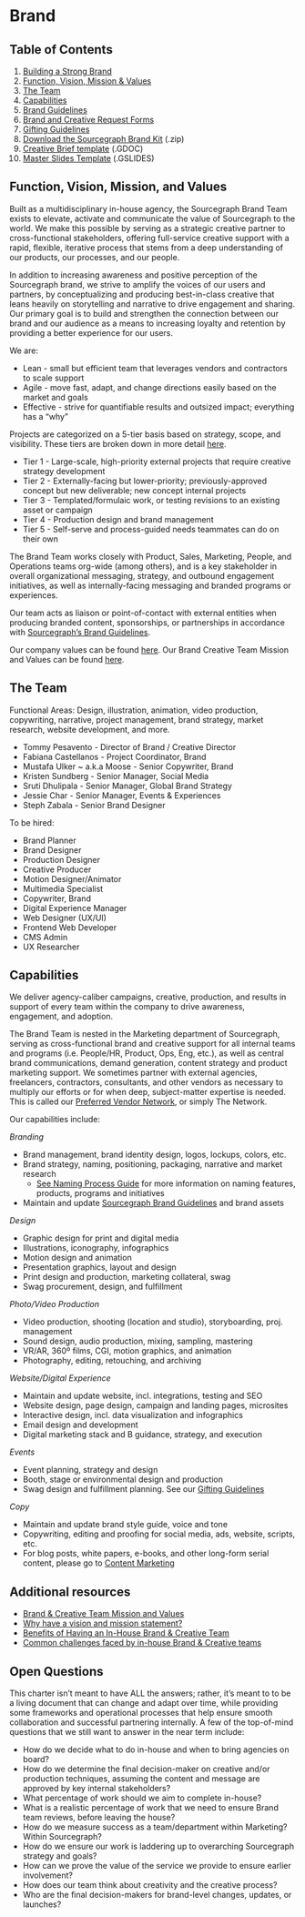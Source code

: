 # Brand

## Table of Contents

1. [Building a Strong Brand](./building_a_strong_brand.md)
2. [Function, Vision, Mission & Values](#function-vision-mission-and-values)
3. [The Team](#the-team)
4. [Capabilities](#capabilities)
5. [Brand Guidelines](brand_guidelines/index.md)
6. [Brand and Creative Request Forms](./brand_and_creative_team_requests.md)
7. [Gifting Guidelines](./gifting_guidelines.md)
8. [Download the Sourcegraph Brand Kit](https://f.hubspotusercontent20.net/hubfs/2762526/Brand%20assets/Sourcegraph%20Brand%20Kit%202.2%20-%20May%202021.zip) (.zip)
9. [Creative Brief template](https://docs.google.com/document/d/1iCCzdXtR8AkO2ehNS-zaDM-zgy337mYlQIvsF4cOssA/edit) (.GDOC)
10. [Master Slides Template](https://docs.google.com/presentation/d/18ovKYtoPhYV93rITNXEKZ2z5jlT9PSuXeJV3a8XlWuc/edit#slide=id.gd3ef0c1bfc_0_105) (.GSLIDES)

## Function, Vision, Mission, and Values

Built as a multidisciplinary in-house agency, the Sourcegraph Brand Team exists to elevate, activate and communicate the value of Sourcegraph to the world. We make this possible by serving as a strategic creative partner to cross-functional stakeholders, offering full-service creative support with a rapid, flexible, iterative process that stems from a deep understanding of our products, our processes, and our people.

In addition to increasing awareness and positive perception of the Sourcegraph brand, we strive to amplify the voices of our users and partners, by conceptualizing and producing best-in-class creative that leans heavily on storytelling and narrative to drive engagement and sharing. Our primary goal is to build and strengthen the connection between our brand and our audience as a means to increasing loyalty and retention by providing a better experience for our users.

We are: <br>

- Lean - small but efficient team that leverages vendors and contractors to scale support <br>
- Agile - move fast, adapt, and change directions easily based on the market and goals <br>
- Effective - strive for quantifiable results and outsized impact; everything has a “why”

Projects are categorized on a 5-tier basis based on strategy, scope, and visibility. These tiers are broken down in more detail [here](./brand_and_creative_team_requests.md#project-tiers).

- Tier 1 - Large-scale, high-priority external projects that require creative strategy development
- Tier 2 - Externally-facing but lower-priority; previously-approved concept but new deliverable; new concept internal projects
- Tier 3 - Templated/formulaic work, or testing revisions to an existing asset or campaign
- Tier 4 - Production design and brand management
- Tier 5 - Self-serve and process-guided needs teammates can do on their own

The Brand Team works closely with Product, Sales, Marketing, People, and Operations teams org-wide (among others), and is a key stakeholder in overall organizational messaging, strategy, and outbound engagement initiatives, as well as internally-facing messaging and branded programs or experiences.

Our team acts as liaison or point-of-contact with external entities when producing branded content, sponsorships, or partnerships in accordance with [Sourcegraph’s Brand Guidelines](brand_guidelines/index.md).

Our company values can be found [here](../../company/values.md). Our Brand Creative Team Mission and Values can be found [here](brand_and_creative_team_mission_and_values.md).

## The Team

Functional Areas: Design, illustration, animation, video production, copywriting, narrative, project management, brand strategy, market research, website development, and more.

- Tommy Pesavento - Director of Brand / Creative Director
- Fabiana Castellanos - Project Coordinator, Brand
- Mustafa Ulker ~ a.k.a Moose - Senior Copywriter, Brand
- Kristen Sundberg - Senior Manager, Social Media
- Sruti Dhulipala - Senior Manager, Global Brand Strategy
- Jessie Char - Senior Manager, Events & Experiences
- Steph Zabala - Senior Brand Designer

To be hired:

- Brand Planner
- Brand Designer
- Production Designer
- Creative Producer
- Motion Designer/Animator
- Multimedia Specialist
- Copywriter, Brand
- Digital Experience Manager
- Web Designer (UX/UI)
- Frontend Web Developer
- CMS Admin
- UX Researcher

## Capabilities

We deliver agency-caliber campaigns, creative, production, and results in support of every team within the company to drive awareness, engagement, and adoption.

The Brand Team is nested in the Marketing department of Sourcegraph, serving as cross-functional brand and creative support for all internal teams and programs (i.e. People/HR, Product, Ops, Eng, etc.), as well as central brand communications, demand generation, content strategy and product marketing support. We sometimes partner with external agencies, freelancers, contractors, consultants, and other vendors as necessary to multiply our efforts or for when deep, subject-matter expertise is needed. This is called our [Preferred Vendor Network](./production_process.md#sourcegraph-preferred-vendor-network-aka-the-network), or simply The Network.

Our capabilities include:

_Branding_

- Brand management, brand identity design, logos, lockups, colors, etc.
- Brand strategy, naming, positioning, packaging, narrative and market research
  - [See Naming Process Guide](naming_process_for_products_features_and_programs.md) for more information on naming features, products, programs and initiatives
- Maintain and update [Sourcegraph Brand Guidelines](brand_guidelines/index.md) and brand assets

_Design_

- Graphic design for print and digital media
- Illustrations, iconography, infographics
- Motion design and animation
- Presentation graphics, layout and design
- Print design and production, marketing collateral, swag
- Swag procurement, design, and fulfillment

_Photo/Video Production_

- Video production, shooting (location and studio), storyboarding, proj. management
- Sound design, audio production, mixing, sampling, mastering
- VR/AR, 360º films, CGI, motion graphics, and animation
- Photography, editing, retouching, and archiving

_Website/Digital Experience_

- Maintain and update website, incl. integrations, testing and SEO
- Website design, page design, campaign and landing pages, microsites
- Interactive design, incl. data visualization and infographics
- Email design and development
- Digital marketing stack and B guidance, strategy, and execution

_Events_

- Event planning, strategy and design
- Booth, stage or environmental design and production
- Swag design and fulfillment planning. See our [Gifting Guidelines](./gifting_guidelines.md)

_Copy_

- Maintain and update brand style guide, voice and tone
- Copywriting, editing and proofing for social media, ads, website, scripts, etc.
- For blog posts, white papers, e-books, and other long-form serial content, please go to [Content Marketing](../content/index.md)

## Additional resources

- [Brand & Creative Team Mission and Values](brand_and_creative_team_mission_and_values.md)
- [Why have a vision and mission statement?](sourcegraph_in-house_brand_team.md)
- [Benefits of Having an In-House Brand & Creative Team](sourcegraph_in-house_brand_team.md)
- [Common challenges faced by in-house Brand & Creative teams](sourcegraph_in-house_brand_team.md)

## Open Questions

This charter isn’t meant to have ALL the answers; rather, it’s meant to to be a living document that can change and adapt over time, while providing some frameworks and operational processes that help ensure smooth collaboration and successful partnering internally. A few of the top-of-mind questions that we still want to answer in the near term include:

- How do we decide what to do in-house and when to bring agencies on board?
- How do we determine the final decision-maker on creative and/or production techniques, assuming the content and message are approved by key internal stakeholders?
- What percentage of work should we aim to complete in-house?
- What is a realistic percentage of work that we need to ensure Brand team reviews, before leaving the house?
- How do we measure success as a team/department within Marketing? Within Sourcegraph?
- How do we ensure our work is laddering up to overarching Sourcegraph strategy and goals?
- How can we prove the value of the service we provide to ensure earlier involvement?
- How does our team think about creativity and the creative process?
- Who are the final decision-makers for brand-level changes, updates, or launches?
